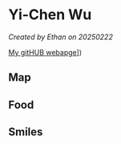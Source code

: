 # Yi-Chen Wu


*Created by Ethan on 20250222*

[My gitHUB webapge]([https://github.com/Yee041008)]) 


## Map


## Food


## Smiles 


